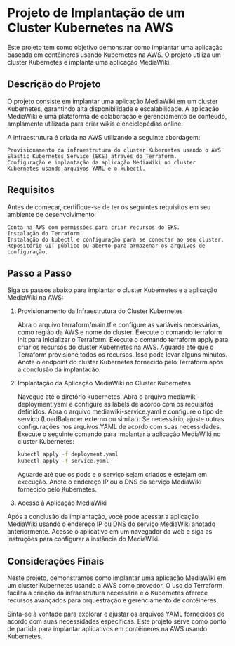 # Projeto de Implantação de um Cluster Kubernetes na AWS

Este projeto tem como objetivo demonstrar como implantar uma aplicação baseada em contêineres usando Kubernetes na AWS. O projeto utiliza um cluster Kubernetes e implanta uma aplicação MediaWiki.

## Descrição do Projeto

O projeto consiste em implantar uma aplicação MediaWiki em um cluster Kubernetes, garantindo alta disponibilidade e escalabilidade. A aplicação MediaWiki é uma plataforma de colaboração e gerenciamento de conteúdo, amplamente utilizada para criar wikis e enciclopédias online.

A infraestrutura é criada na AWS utilizando a seguinte abordagem:

    Provisionamento da infraestrutura do cluster Kubernetes usando o AWS Elastic Kubernetes Service (EKS) através do Terraform.
    Configuração e implantação da aplicação MediaWiki no cluster Kubernetes usando arquivos YAML e o kubectl.

## Requisitos

Antes de começar, certifique-se de ter os seguintes requisitos em seu ambiente de desenvolvimento:

    Conta na AWS com permissões para criar recursos do EKS.
    Instalação do Terraform.
    Instalação do kubectl e configuração para se conectar ao seu cluster.
    Repositório GIT público ou aberto para armazenar os arquivos de configuração.

## Passo a Passo

Siga os passos abaixo para implantar o cluster Kubernetes e a aplicação MediaWiki na AWS:

1. Provisionamento da Infraestrutura do Cluster Kubernetes

    Abra o arquivo terraform/main.tf e configure as variáveis necessárias, como região da AWS e nome do cluster.
    Execute o comando terraform init para inicializar o Terraform.
    Execute o comando terraform apply para criar os recursos do cluster Kubernetes na AWS.
    Aguarde até que o Terraform provisione todos os recursos. Isso pode levar alguns minutos.
    Anote o endpoint do cluster Kubernetes fornecido pelo Terraform após a conclusão da implantação.

2. Implantação da Aplicação MediaWiki no Cluster Kubernetes

    Navegue até o diretório kubernetes.
    Abra o arquivo mediawiki-deployment.yaml e configure as labels de acordo com os requisitos definidos.
    Abra o arquivo mediawiki-service.yaml e configure o tipo de serviço (LoadBalancer externo ou similar).
    Se necessário, ajuste outras configurações nos arquivos YAML de acordo com suas necessidades.
    Execute o seguinte comando para implantar a aplicação MediaWiki no cluster Kubernetes:

    ```bash
    kubectl apply -f deployment.yaml
    kubectl apply -f service.yaml
    ```

    Aguarde até que os pods e o serviço sejam criados e estejam em execução.
    Anote o endereço IP ou o DNS do serviço MediaWiki fornecido pelo Kubernetes.

3. Acesso à Aplicação MediaWiki

Após a conclusão da implantação, você pode acessar a aplicação MediaWiki usando o endereço IP ou DNS do serviço MediaWiki anotado anteriormente. Acesse o aplicativo em um navegador da web e siga as instruções para configurar a instância do MediaWiki.

## Considerações Finais

Neste projeto, demonstramos como implantar uma aplicação MediaWiki em um cluster Kubernetes usando a AWS como provedor. O uso do Terraform facilita a criação da infraestrutura necessária e o Kubernetes oferece recursos avançados para orquestração e gerenciamento de contêineres.

Sinta-se à vontade para explorar e ajustar os arquivos YAML fornecidos de acordo com suas necessidades específicas. Este projeto serve como ponto de partida para implantar aplicativos em contêineres na AWS usando Kubernetes.
